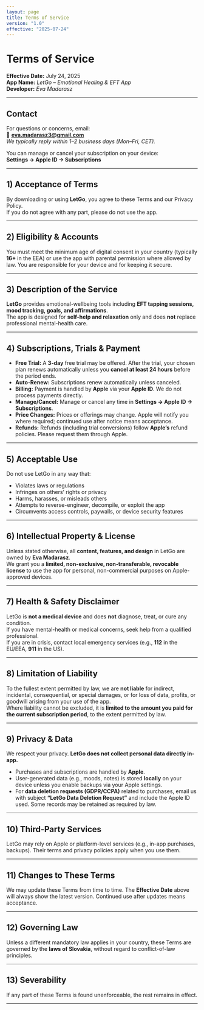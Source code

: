 ```yaml
---
layout: page
title: Terms of Service
version: "1.0"
effective: "2025-07-24"
---
```



# Terms of Service

**Effective Date:** July 24, 2025  
**App Name:** *LetGo – Emotional Healing & EFT App*  
**Developer:** *Eva Madarasz*  

---

## Contact

For questions or concerns, email:  
📧 **[eva.madarasz3@gmail.com](mailto:eva.madarasz3@gmail.com)**  
*We typically reply within 1–2 business days (Mon–Fri, CET).*

You can manage or cancel your subscription on your device:  
**Settings → Apple ID → Subscriptions**

---

## 1) Acceptance of Terms
By downloading or using **LetGo**, you agree to these Terms and our Privacy Policy.  
If you do not agree with any part, please do not use the app.

---

## 2) Eligibility & Accounts
You must meet the minimum age of digital consent in your country (typically **16+** in the EEA) or use the app with parental permission where allowed by law. You are responsible for your device and for keeping it secure.

---

## 3) Description of the Service
**LetGo** provides emotional-wellbeing tools including **EFT tapping sessions, mood tracking, goals, and affirmations**.  
The app is designed for **self-help and relaxation** only and does **not** replace professional mental-health care.

---

## 4) Subscriptions, Trials & Payment
- **Free Trial:** A **3-day** free trial may be offered. After the trial, your chosen plan renews automatically unless you **cancel at least 24 hours** before the period ends.  
- **Auto-Renew:** Subscriptions renew automatically unless canceled.  
- **Billing:** Payment is handled by **Apple** via your **Apple ID**. We do not process payments directly.  
- **Manage/Cancel:** Manage or cancel any time in **Settings → Apple ID → Subscriptions**.  
- **Price Changes:** Prices or offerings may change. Apple will notify you where required; continued use after notice means acceptance.  
- **Refunds:** Refunds (including trial conversions) follow **Apple’s** refund policies. Please request them through Apple.

---

## 5) Acceptable Use
Do not use LetGo in any way that:
- Violates laws or regulations  
- Infringes on others’ rights or privacy  
- Harms, harasses, or misleads others  
- Attempts to reverse-engineer, decompile, or exploit the app  
- Circumvents access controls, paywalls, or device security features

---

## 6) Intellectual Property & License
Unless stated otherwise, all **content, features, and design** in LetGo are owned by **Eva Madarasz**.  
We grant you a **limited, non-exclusive, non-transferable, revocable license** to use the app for personal, non-commercial purposes on Apple-approved devices.

---

## 7) Health & Safety Disclaimer
LetGo is **not a medical device** and does **not** diagnose, treat, or cure any condition.  
If you have mental-health or medical concerns, seek help from a qualified professional.  
If you are in crisis, contact local emergency services (e.g., **112** in the EU/EEA, **911** in the US).

---

## 8) Limitation of Liability
To the fullest extent permitted by law, we are **not liable** for indirect, incidental, consequential, or special damages, or for loss of data, profits, or goodwill arising from your use of the app.  
Where liability cannot be excluded, it is **limited to the amount you paid for the current subscription period**, to the extent permitted by law.

---

## 9) Privacy & Data
We respect your privacy. **LetGo does not collect personal data directly in-app.**  
- Purchases and subscriptions are handled by **Apple**.  
- User-generated data (e.g., moods, notes) is stored **locally** on your device unless you enable backups via your Apple settings.  
- For **data deletion requests (GDPR/CCPA)** related to purchases, email us with subject **“LetGo Data Deletion Request”** and include the Apple ID used. Some records may be retained as required by law.

---

## 10) Third-Party Services
LetGo may rely on Apple or platform-level services (e.g., in-app purchases, backups). Their terms and privacy policies apply when you use them.

---

## 11) Changes to These Terms
We may update these Terms from time to time. The **Effective Date** above will always show the latest version. Continued use after updates means acceptance.

---

## 12) Governing Law
Unless a different mandatory law applies in your country, these Terms are governed by the **laws of Slovakia**, without regard to conflict-of-law principles.

---

## 13) Severability
If any part of these Terms is found unenforceable, the rest remains in effect.

---

